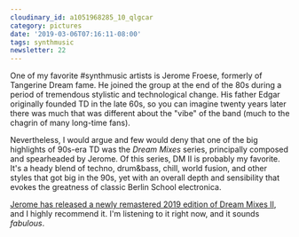 ```yaml
---
cloudinary_id: a1051968285_10_qlgcar
category: pictures
date: '2019-03-06T07:16:11-08:00'
tags: synthmusic
newsletter: 22
---
```


One of my favorite #synthmusic artists is Jerome Froese, formerly of Tangerine Dream fame. He joined the group at the end of the 80s during a period of tremendous stylistic and technological change. His father Edgar originally founded TD in the late 60s, so you can imagine twenty years later there was much that was different about the "vibe" of the band (much to the chagrin of many long-time fans).

Nevertheless, I would argue and few would deny that one of the big highlights of 90s-era TD was the *Dream Mixes* series, principally composed and spearheaded by Jerome. Of this series, DM II is probably my favorite. It's a heady blend of techno, drum&bass, chill, world fusion, and other styles that got big in the 90s, yet with an overall depth and sensibility that evokes the greatness of classic Berlin School electronica.

[Jerome has released a newly remastered 2019 edition of Dream Mixes II](https://jeromefroese.bandcamp.com/album/dream-mixes-ii-ultimate-edition-remastered-2018), and I highly recommend it. I'm listening to it right now, and it sounds *fabulous*.